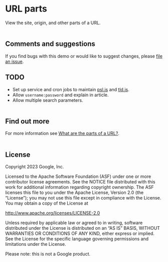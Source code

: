 # URL parts

View the site, origin, and other parts of a URL.
<br><br>

## Comments and suggestions

If you find bugs with this demo or would like to suggest changes, please [file an issue](https://github.com/samdutton/url-parts/issues/new).

## TODO

* Set up service and cron jobs to maintain [psl.js](https://glitch.com/edit/#!/url-parts?path=js%2Fpsl.js) 
and [tld.js](https://glitch.com/edit/#!/url-parts?path=js%2Ftld.js).
* Allow `username:password` and explain in article.
* Allow multiple search parameters.
<br><br>

## Find out more

For more information see [What are the parts of a URL?](https://web.dev/articles/url-parts).
<br><br>

## License

Copyright 2023 Google, Inc.

Licensed to the Apache Software Foundation (ASF) under one or more contributor license agreements. See the NOTICE file distributed with this work for additional information regarding copyright ownership. The ASF licenses this file to you under the Apache License, Version 2.0 (the “License”); you may not use this file except in compliance with the License. You may obtain a copy of the License at

http://www.apache.org/licenses/LICENSE-2.0

Unless required by applicable law or agreed to in writing, software distributed under the License is distributed on an “AS IS” BASIS, WITHOUT WARRANTIES OR CONDITIONS OF ANY KIND, either express or implied. See the License for the specific language governing permissions and limitations under the License.

Please note: this is not a Google product.

